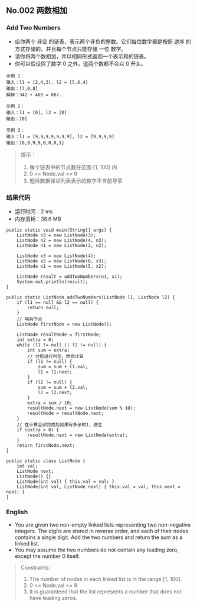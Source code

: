 ## No.002 两数相加  
### Add Two Numbers 

* 给你两个 非空 的链表，表示两个非负的整数。它们每位数字都是按照 逆序 的方式存储的，并且每个节点只能存储 一位 数字。  
* 请你将两个数相加，并以相同形式返回一个表示和的链表。  
* 你可以假设除了数字 0 之外，这两个数都不会以 0 开头。

```
示例 1：
输入：l1 = [2,4,3], l2 = [5,6,4]
输出：[7,0,8]
解释：342 + 465 = 807.
```  
```
示例 2：
输入：l1 = [0], l2 = [0]
输出：[0]
```  
```
示例 3：
输入：l1 = [9,9,9,9,9,9,9], l2 = [9,9,9,9]
输出：[8,9,9,9,0,0,0,1]
```

> 提示：  
> 1. 每个链表中的节点数在范围 [1, 100] 内  
> 2. 0 <= Node.val <= 9  
> 3. 题目数据保证列表表示的数字不含前导零  

### 结果代码  
*  运行时间：2 ms
*  内存消耗：38.6 MB   

```
public static void main(String[] args) {
    ListNode n3 = new ListNode(3);
    ListNode n2 = new ListNode(4, n3);
    ListNode n1 = new ListNode(2, n2);

    ListNode x3 = new ListNode(4);
    ListNode x2 = new ListNode(6, x3);
    ListNode x1 = new ListNode(5, x2);

    ListNode result = addTwoNumbers(n1, x1);
    System.out.println(result);
}

public static ListNode addTwoNumbers(ListNode l1, ListNode l2) {
    if (l1 == null && l2 == null) {
        return null;
    }
    // 哨兵节点
    ListNode firstNode = new ListNode();

    ListNode resultNode = firstNode;
    int extra = 0;
    while (l1 != null || l2 != null) {
        int sum = extra;
        // 分别进行判空，然后计算
        if (l1 != null) {
            sum = sum + l1.val;
            l1 = l1.next;
        }
        if (l2 != null) {
            sum = sum + l2.val;
            l2 = l2.next;
        }
        extra = sum / 10;
        resultNode.next = new ListNode(sum % 10);
        resultNode = resultNode.next;
    }
    // 在计算全部完成后如果有多余的1，进位
    if (extra > 0) {
        resultNode.next = new ListNode(extra);
    }
    return firstNode.next;
}

public static class ListNode {
    int val;
    ListNode next;
    ListNode() {}
    ListNode(int val) { this.val = val; }
    ListNode(int val, ListNode next) { this.val = val; this.next = next; }
}
```

### English  
* You are given two non-empty linked lists representing two non-negative integers. The digits are stored in reverse order, and each of their nodes contains a single digit. Add the two numbers and return the sum as a linked list.  
* You may assume the two numbers do not contain any leading zero, except the number 0 itself.

> Constraints:  
> 1. The number of nodes in each linked list is in the range [1, 100].  
> 2. 0 <= Node.val <= 9  
> 3. It is guaranteed that the list represents a number that does not have leading zeros.

